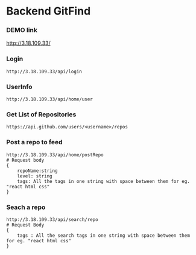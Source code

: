 # Backend GitFind

### DEMO link

http://3.18.109.33/

### Login
```
http://3.18.109.33/api/login
```
### UserInfo 
```
http://3.18.109.33/api/home/user
```

### Get List of Repositories
``` https://api.github.com/users/<username>/repos ```

### Post a repo to feed
```
http://3.18.109.33/api/home/postRepo
# Request body 
{
    repoName:string
    level: string
    tags: All the tags in one string with space between them for eg. "react html css"
}
```
### Seach a repo
```
http://3.18.109.33/api/search/repo
# Request Body
{
    tags : All the search tags in one string with space between them for eg. "react html css"
}
```
